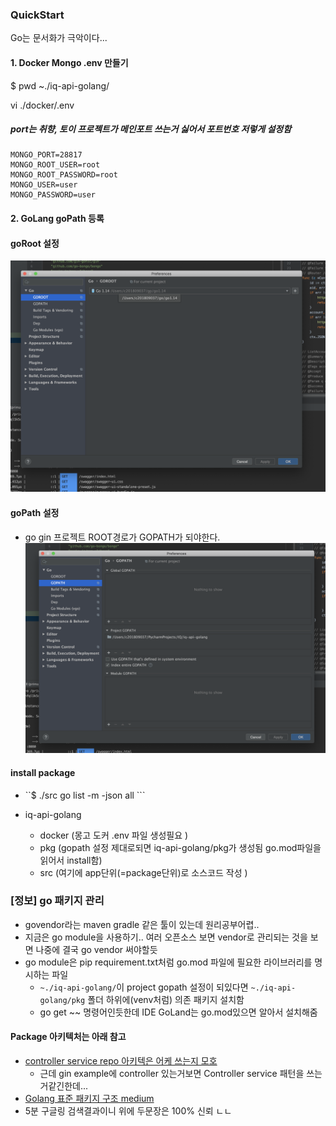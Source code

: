 
### QuickStart
Go는 문서화가 극악이다... 

#### 1. Docker Mongo .env 만들기
$ pwd 
~./iq-api-golang/

vi ./docker/.env
##### port는 취향, 토이 프로젝트가 메인포트 쓰는거 싫어서 포트번호 저렇게 설정함
~~~
MONGO_PORT=28817
MONGO_ROOT_USER=root
MONGO_ROOT_PASSWORD=root
MONGO_USER=user
MONGO_PASSWORD=user
~~~


#### 2. GoLang goPath 등록

#### goRoot 설정
![이미지1](./doc-img/img-goroot.png)

#### goPath 설정
* go gin 프로젝트 ROOT경로가  GOPATH가 되야한다.
![이미지2](./doc-img/img-gopath.png)

#### install package
* ``$ ./src go list -m -json all ```

* iq-api-golang 
    * docker (몽고 도커 .env 파일 생성필요 )
    * pkg (gopath 설정 제대로되면 iq-api-golang/pkg가 생성됨 go.mod파일을 읽어서 install함)
    * src (여기에 app단위(=package단위)로 소스코드 작성 )


### [정보] go 패키지 관리
* govendor라는 maven gradle 같은 툴이 있는데 원리공부어렵.. 
* 지금은 go module을 사용하기.. 여러 오픈소스 보면 vendor로 관리되는 것을 보면 나중에 결국 go vendor 써야할듯
* go module은 pip requirement.txt처럼 go.mod 파일에 필요한 라이브러리를 명시하는 파일
    * ```~./iq-api-golang/```이 project gopath 설정이 되있다면  ```~./iq-api-golang/pkg``` 폴더 하위에(venv처럼) 의존 패키지 설치함 
    * go get ~~ 명령어인듯한데 IDE GoLand는 go.mod있으면 알아서 설치해줌

#### Package 아키텍처는 아래 참고 
* [controller service repo 아키텍은 어케 쓰는지 모호 ](https://www.reddit.com/r/golang/comments/9h7dnn/repository_service_patern_go/)
  * 근데 gin example에 controller 있는거보면 Controller service 패턴을 쓰는거같긴한데...
* [Golang 표준 패키지 구조 medium](https://medium.com/@benbjohnson/standard-package-layout-7cdbc8391fc1)
* 5분 구글링 검색결과이니 위에 두문장은 100% 신뢰 ㄴㄴ
